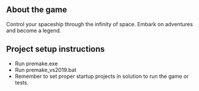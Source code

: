 About the game
-------------------
Control your spaceship through the infinity of space. Embark on adventures and become a legend. 

Project setup instructions
-------------------
- Run premake.exe
- Run premake_vs2019.bat
- Remember to set proper startup projects in solution to run the game or tests.
